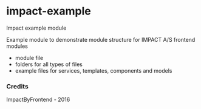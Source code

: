 # impact-example

Impact example module


Example module to demonstrate module structure for IMPACT A/S frontend modules
- module file
- folders for all types of files
- example files for services, templates, components and models


### Credits

ImpactByFrontend - 2016